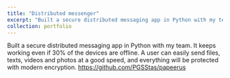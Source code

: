 ```yaml
---
title: "Distributed messenger"
excerpt: "Built a secure distributed messaging app in Python with my team. It keeps working even if 30% of the devices are offline. A user can easily send files, texts, videos and photos at a good speed, and everything will be protected with modern encryption. https://github.com/PGSStas/papeerus"
collection: portfolio
---
```


Built a secure distributed messaging app in Python with my team. It keeps working even if 30% of the devices are offline. A user can easily send files, texts, videos and photos at a good speed, and everything will be protected with modern encryption. https://github.com/PGSStas/papeerus
